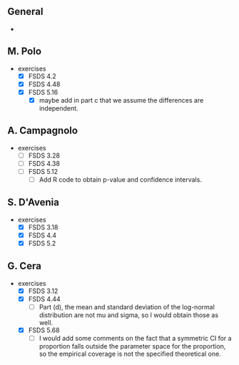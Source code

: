 ## General

* 

## M. Polo

* exercises
  * [x] FSDS 4.2
  * [x] FSDS 4.48
  * [x] FSDS 5.16
    * [x] maybe add in part c that we assume the differences are independent.

## A. Campagnolo

* exercises
  * [ ] FSDS 3.28
  * [ ] FSDS 4.38
  * [ ] FSDS 5.12 
    * [ ] Add R code to obtain p-value and confidence intervals.

## S. D'Avenia

* exercises
  * [x] FSDS 3.18
  * [x] FSDS 4.4
  * [x] FSDS 5.2

## G. Cera

* exercises
  * [x] FSDS 3.12
  * [x] FSDS 4.44
    * [ ] Part (d), the mean and standard deviation of the log-normal distribution are not mu and sigma, so I would obtain those as well.
  * [x] FSDS 5.68
    * [ ] I would add some comments on the fact that a symmetric CI for a proportion falls outside the parameter space for the proportion, so the empirical coverage is not the specified theoretical one.
